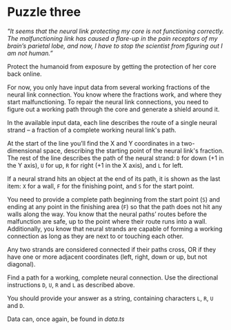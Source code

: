 # Puzzle three

*"It seems that the neural link protecting my core is not functioning correctly. The malfunctioning link has caused a flare-up in the pain receptors of my brain’s parietal lobe, and now, I have to stop the scientist from figuring out I am not human.”*

Protect the humanoid from exposure by getting the protection of her core back online.

For now, you only have input data from several working fractions of the neural link connection. You know where the fractions work, and where they start malfunctioning. To repair the neural link connections, you need to figure out a working path through the core and generate a shield around it.

In the available input data, each line describes the route of a single neural strand – a fraction of a complete working neural link's path.

At the start of the line you’ll find the X and Y coordinates in a two-dimensional space, describing the starting point of the neural link's fraction. The rest of the line describes the path of the neural strand: `D` for down (+1 in the Y axis), `U` for up, `R` for right (+1 in the X axis), and `L` for left.

If a neural strand hits an object at the end of its path, it is shown as the last item: `X` for a wall, `F` for the finishing point, and `S` for the start point.

You need to provide a complete path beginning from the start point (`S`) and ending at any point in the finishing area (`F`) so that the path does not hit any walls along the way. You know that the neural paths’ routes before the malfunction are safe, up to the point where their route runs into a wall. Additionally, you know that neural strands are capable of forming a working connection as long as they are next to or touching each other.

Any two strands are considered connected if their paths cross, OR if they have one or more adjacent coordinates (left, right, down or up, but not diagonal).

Find a path for a working, complete neural connection. Use the directional instructions `D`, `U`, `R` and `L` as described above.

You should provide your answer as a string, containing characters `L`, `R`, `U` and `D`.

Data can, once again, be found in _data.ts_